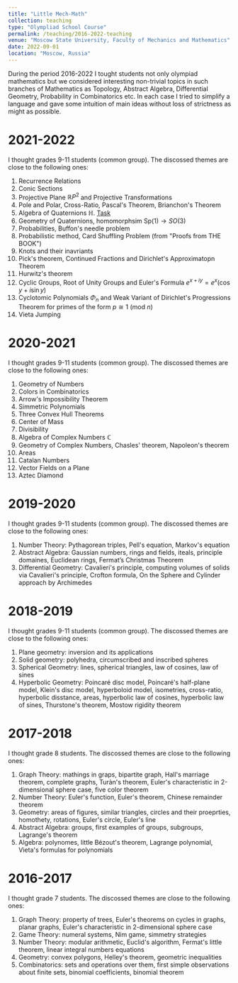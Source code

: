 ```yaml
---
title: "Little Mech-Math"
collection: teaching
type: "Olympliad School Course"
permalink: /teaching/2016-2022-teaching
venue: "Moscow State University, Faculty of Mechanics and Mathematics"
date: 2022-09-01
location: "Moscow, Russia"
---
```


During the period 2016-2022 I tought students not only olympiad mathematics but we considered interesting non-trivial topics in such branches of Mathematics as Topology, Abstract Algebra, Differential Geometry, Probability in Combinatorics etc. In each case I tried to simplify a language and gave some intuition of main ideas without loss of strictness as might as possible. 

2021-2022
======
I thought grades 9-11 students (common group). The discossed themes are close to the following ones: 

1. Recurrence Relations 
2. Conic Sections
3. Projective Plane $\mathbb{R}P^2$ and Projective Transformations
4. Pole and Polar, Cross-Ratio, Pascal's Theorem, Brianсhon's Theorem
5. Algebra of Quaternions $\mathbb{H}$. [Task](site/recurr-seq.pdf)
6. Geometry of Quaternions, homomorphsim $\mathrm{Sp}(1)\to SO(3)$
7. Probabilities, Buffon's needle problem 
8. Probabilistic method, Card Shuffling Problem (from "Proofs from THE BOOK")
9. Knots and their inavriants
10. Pick's theorem, Continued Fractions and Dirichlet's Approximatopn Theorem
11. Hurwitz's theorem
12. Cyclic Groups, Root of Unity Groups and Euler's Formula $e^{x+iy} = e^x\left ( \cos y + i\sin y \right )$ 
13. Cyclotomic Polynomials $\Phi_n$ and Weak Variant of Dirichlet's Progressions Theorem for primes of the form $p\cong 1\ (\mathrm{mod}\ n)$ 
14. Vieta Jumping

2020-2021
======
I thought grades 9-11 students (common group). The discossed themes are close to the following ones: 

1. Geometry of Numbers
2. Сolors in Combinatorics
3. Arrow's Impossibility Theorem
4. Simmetric Polynomials
5. Three Convex Hull Theorems
6. Center of Mass
7. Divisibility 
8. Algebra of Complex Numbers $\mathbb{C}$
9. Geometry of Complex Numbers, Chasles' theorem, Napoleon's theorem
10. Areas
11. Catalan Numbers
12. Vector Fields on a Plane
13. Aztec Diamond

2019-2020
======
I thought grades 9-11 students (common group). The discossed themes are close to the following ones: 

1. Number Theory: Pythagorean triples, Pell's equation, Markov's equation
2. Abstract Algebra: Gaussian numbers, rings and fields, iteals, principle domaines, Euclidean rings, Fermat’s Christmas Theorem
3. Differential Geometry: Cavalieri's principle, computing volumes of solids via Cavalieri's principle, Crofton formula, On the Sphere and Cylinder approach by Archimedes

2018-2019
======
I thought grades 9-11 students (common group). The discossed themes are close to the following ones: 

1. Plane geometry: inversion and its applications
2. Solid geometry: polyhedra, circumscribed and inscribed spheres
3. Spherical Geometry: lines, spherical triangles, law of cosines, law of sines
4. Hyperbolic Geometry: Poincaré disc model, Poincaré's half-plane model, Klein's disc model, hyperboloid model, isometries, cross-ratio, hyperbolic disstance, areas, hyperbolic law of cosines, hyperbolic law of sines, Thurstone's theorem, Mostow rigidity theorem

2017-2018
======
I thought grade 8 students. The discossed themes are close to the following ones: 

1. Graph Theory: mathings in graps, bipartite graph, Hall's marriage theorem, complete graphs, Turàn's theorem, Euler's characteristic in 2-dimensional sphere case, five color theorem 
2. Number Theory: Euler's function, Euler's theorem, Chinese remainder theorem
3. Geometry: areas of figures, similar triangles, circles and their proeprties, homothety, rotations, Euler's circle, Euler's line
4. Abstract Algebra: groups, first examples of groups, subgroups, Lagrange's theorem
5. Algebra: polynomes, little Bézout's theorem, Lagrange polynomial, Vieta's formulas for polynomials 

2016-2017
======
I thought grade 7 students. The discossed themes are close to the following ones: 

1. Graph Theory: property of trees, Euler's theorems on cycles in graphs, planar graphs, Euler's characteristic in 2-dimensional sphere case
2. Game Theory: numeral systems, Nim game, simmetry strategies
3. Number Theory: modular arithmetic, Euclid's algorithm, Fermat's little theorem, linear integral numbers equations
4. Geometry: convex polygons, Helley's theorem, geometric inequalities
5. Combinatorics: sets and operations over them, first simple observations about finite sets, binomial coefficients, binomial theorem  












